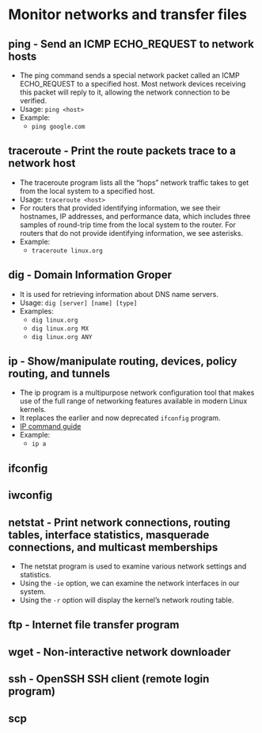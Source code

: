 # Monitor networks and transfer files

## ping - Send an ICMP ECHO_REQUEST to network hosts
- The ping command sends a special network packet called an ICMP ECHO_REQUEST to a specified host. Most network devices receiving this packet will reply to it, allowing the network connection to be verified.
- Usage: `ping <host>`
- Example:
    - `ping google.com`

## traceroute - Print the route packets trace to a network host
- The traceroute program lists all the “hops” network traffic takes to get from the local system to a specified host.
- Usage: `traceroute <host>`
- For routers that provided identifying information, we see their hostnames, IP addresses, and performance data, which includes three samples of round-trip time from the local system to the router. For routers that do not provide identifying information, we
see asterisks.
- Example:
    - `traceroute linux.org`

## dig - Domain Information Groper
- It is used for retrieving information about DNS name servers.
- Usage: `dig [server] [name] [type]`
- Examples:
    - `dig linux.org`
    - `dig linux.org MX`
    - `dig linux.org ANY`

## ip - Show/manipulate routing, devices, policy routing, and tunnels
- The ip program is a multipurpose network configuration tool that makes use of the full range of networking features available in modern Linux kernels.
- It replaces the earlier and now deprecated `ifconfig` program.
- [IP command guide](https://phoenixnap.com/kb/linux-ip-command-examples)
- Example:
    - `ip a`

## ifconfig

## iwconfig

## netstat - Print network connections, routing tables, interface statistics, masquerade connections, and multicast memberships
- The netstat program is used to examine various network settings and statistics.
- Using the `-ie` option, we can examine the network interfaces in our system.
- Using the `-r` option will display the kernel’s network routing table.

## ftp - Internet file transfer program

## wget - Non-interactive network downloader

## ssh - OpenSSH SSH client (remote login program)

## scp